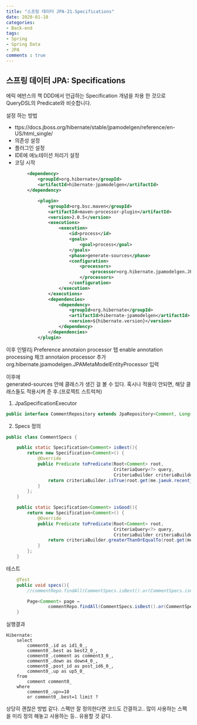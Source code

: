 ```yaml
---
title: "스프링 데이터 JPA-21.Specifications"
date: 2020-01-10
categories: 
- Back-end
tags:
- Spring 
- Spring Data
- JPA
comments : true
---
```


## 스프링 데이터 JPA: Specifications
에릭 에반스의 책 DDD에서 언급하는 Specification 개념을 차용 한 것으로 QueryDSL의 Predicate와 비슷합니다.

설정 하는 방법
- ttps://docs.jboss.org/hibernate/stable/jpamodelgen/reference/en-US/html_single/
- 의존성 설정
- 플러그인 설정
- IDE에 애노테이션 처리기 설정
- 코딩 시작
~~~xml
        <dependency>
            <groupId>org.hibernate</groupId>
            <artifactId>hibernate-jpamodelgen</artifactId>
        </dependency>
~~~
~~~xml
            <plugin>
                <groupId>org.bsc.maven</groupId>
                <artifactId>maven-processor-plugin</artifactId>
                <version>2.0.5</version>
                <executions>
                    <execution>
                        <id>process</id>
                        <goals>
                            <goal>process</goal>
                        </goals>
                        <phase>generate-sources</phase>
                        <configuration>
                            <processors>
                                <processor>org.hibernate.jpamodelgen.JPAMetaModelEntityProcessor</processor>
                            </processors>
                        </configuration>
                    </execution>
                </executions>
                <dependencies>
                    <dependency>
                        <groupId>org.hibernate</groupId>
                        <artifactId>hibernate-jpamodelgen</artifactId>
                        <version>${hibernate.version}</version>
                    </dependency>
                </dependencies>
            </plugin>
~~~

이후
인텔리j Preference
annotaion processor 탭
enable annotation processing 체크
annotaion processor 추가
org.hibernate.jpamodelgen.JPAMetaModelEntityProcessor 입력

이후에              
generated-sources 안에 클래스가 생긴 걸 볼 수 있다.
혹시나 적용이 안되면, 해당 클래스들도 적용시켜 준 후.(프로젝트 스트럭쳐)



1. JpaSpecificationExecutor
~~~java
public interface CommentRepository extends JpaRepository<Comment, Long>, JpaSpecificationExecutor<Comment>  {

~~~

2. Specs 정의
~~~java
public class CommentSpecs {

    public static Specification<Comment> isBest(){
        return new Specification<Comment>() {
            @Override
            public Predicate toPredicate(Root<Comment> root,
                                         CriteriaQuery<?> query,
                                         CriteriaBuilder criteriaBuilder) {
                return criteriaBuilder.isTrue(root.get(me.jaeuk.recentjpa.comment.Comment_.best));
            }
        };
    }

    public static Specification<Comment> isGood(){
        return new Specification<Comment>() {
            @Override
            public Predicate toPredicate(Root<Comment> root,
                                         CriteriaQuery<?> query,
                                         CriteriaBuilder criteriaBuilder) {
                return criteriaBuilder.greaterThanOrEqualTo(root.get(me.jaeuk.recentjpa.comment.Comment_.up), 10);
            }
        };
    }
~~~

테스트
~~~java
    @Test
    public void specs(){
        //commentRepo.findAll(CommentSpecs.isBest().or(CommentSpecs.isGood()));

        Page<Comment> page =
                commentRepo.findAll(CommentSpecs.isBest().or(CommentSpecs.isGood()), PageRequest.of(0, 10));
    }
~~~

실행결과
~~~
Hibernate: 
    select
        comment0_.id as id1_0_,
        comment0_.best as best2_0_,
        comment0_.comment as comment3_0_,
        comment0_.down as down4_0_,
        comment0_.post_id as post_id6_0_,
        comment0_.up as up5_0_ 
    from
        comment comment0_ 
    where
        comment0_.up>=10 
        or comment0_.best=1 limit ?
~~~


상당히 괜찮은 방법 같다.
스펙만 잘 정의한다면 코드도 간결하고.. 많이 사용하는 스펙을 미리 정의 해놓고 사용하는 등.. 유용할 것 같다.
